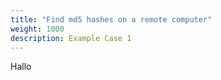 ```yaml
---
title: "Find md5 hashes on a remote computer"
weight: 1000
description: Example Case 1
---
```


Hallo
